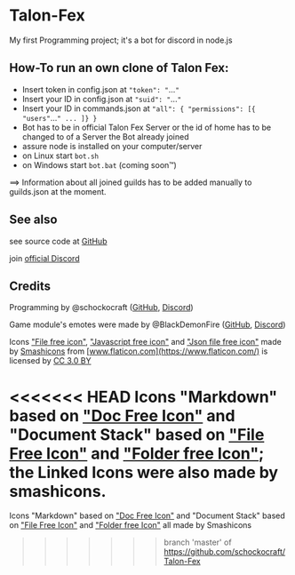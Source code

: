 # Talon-Fex
My first Programming project; it's a bot for discord in node.js

## How-To run an own clone of Talon Fex:
* Insert token in config.json at `"token": "`...`"`
* Insert your ID in config.json at `"suid": "`...`"`
* Insert your ID in commands.json at `"all": {
	 "permissions": [{
	 	 "users"`...`"
	 	 ...
	 	 ]}
	 	 }`
* Bot has to be in official Talon Fex Server or the id of home has to be changed to of a Server the Bot already joined
* assure node is installed on your computer/server
* on Linux start `bot.sh`
* on Windows start `bot.bat` (coming soon™)

==> Information about all joined guilds has to be added manually to guilds.json at the moment.

## See also
see source code at [GitHub](https://github.com/schockocraft/Talon-Fex)

join [official Discord](https://discord.gg/cmZxq8t)

## Credits
Programming by @schockocraft ([GitHub](https://github.com/schockocraft), [Discord](https://discordapp.com/users/390525655974019073))

Game module's emotes were made by @BlackDemonFire ([GitHub](https://github.com/BlackDemonFire), [Discord](https://discordapp.com/users/384417275618394123))

Icons ["File free icon"](https://www.flaticon.com/free-icon/file_136549), ["Javascript free icon"](https://www.flaticon.com/free-icon/javascript_136530) and ["Json file free icon"](https://www.flaticon.com/free-icon/json-file_136525) made by [Smashicons](https://www.flaticon.com/authors/smashicons) from [www.flaticon.com](https://www.flaticon.com/) is licensed by [CC 3.0 BY](http://creativecommons.org/licenses/by/3.0/)

<<<<<<< HEAD
Icons "Markdown" based on ["Doc Free Icon"](https://www.flaticon.com/free-icon/doc_136521) and "Document Stack" based on ["File Free Icon"](https://www.flaticon.com/free-icon/file_148965) and ["Folder free Icon"](https://www.flaticon.com/free-icon/folder_148957); the Linked Icons were also made by smashicons.
=======
Icons "Markdown" based on ["Doc Free Icon"](https://www.flaticon.com/free-icon/doc_136521) and "Document Stack" based on ["File Free Icon"](https://www.flaticon.com/free-icon/file_148965) and ["Folder free Icon"](https://www.flaticon.com/free-icon/folder_148957) all made by Smashicons
>>>>>>> branch 'master' of https://github.com/schockocraft/Talon-Fex
